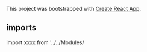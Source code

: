 This project was bootstrapped with [Create React App](https://github.com/facebook/create-react-app).

## imports
import xxxx from '../../Modules/
